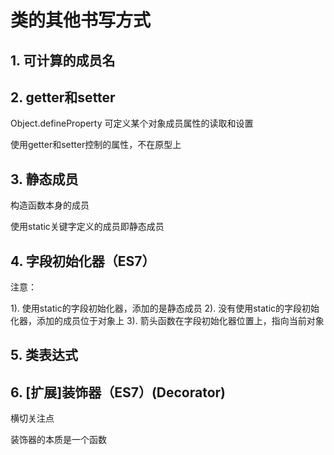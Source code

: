 # 类的其他书写方式

## 1. 可计算的成员名

## 2. getter和setter

Object.defineProperty 可定义某个对象成员属性的读取和设置

使用getter和setter控制的属性，不在原型上

## 3. 静态成员

构造函数本身的成员

使用static关键字定义的成员即静态成员

## 4. 字段初始化器（ES7）

注意：

1). 使用static的字段初始化器，添加的是静态成员
2). 没有使用static的字段初始化器，添加的成员位于对象上
3). 箭头函数在字段初始化器位置上，指向当前对象

## 5. 类表达式

## 6. [扩展]装饰器（ES7）(Decorator)

横切关注点

装饰器的本质是一个函数